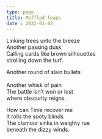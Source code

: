 ```yaml
---
type: page
title: Muffled leaps
date : 2022-01-02
---
```


Linking trees unto the breeze  <br>
Another passing dusk  <br>
Calling cards like brown silhouettes <br> 
strolling down the turf.  <br>

Another round of slain bullets <br>  
Another whisk of pain  <br>
The battle isn’t won or lost  <br>
where obscurity reigns.  <br>

How can Time recover me  <br>
It rolls the sooty blinds  <br>
The clamour sinks in weighty rue  <br>
beneath the dizzy winds. <br>